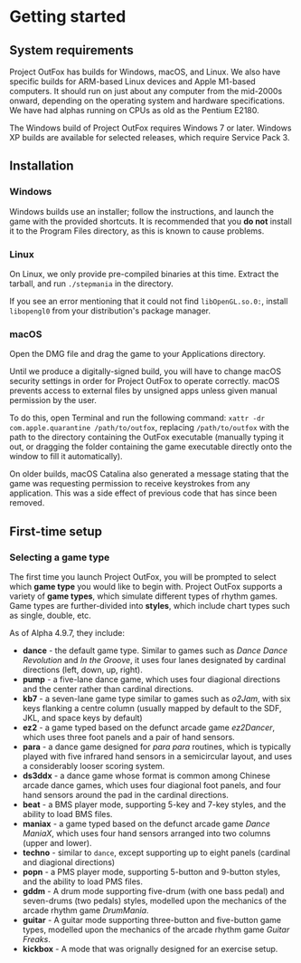 # Getting started

## System requirements

Project OutFox has builds for Windows, macOS, and Linux. We also have specific builds for ARM-based Linux devices and Apple M1-based computers. It should run on just about any computer from the mid-2000s onward, depending on the operating system and hardware specifications. We have had alphas running on CPUs as old as the Pentium E2180.

The Windows build of Project OutFox requires Windows 7 or later. Windows XP builds are available for selected releases, which require Service Pack 3.

## Installation

### Windows

Windows builds use an installer; follow the instructions, and launch the game with the provided shortcuts. It is recommended that you **do not** install it to the Program Files directory, as this is known to cause problems.

### Linux

On Linux, we only provide pre-compiled binaries at this time. Extract the tarball, and run ``./stepmania`` in the directory. 

If you see an error mentioning that it could not find ``libOpenGL.so.0:``, install ``libopengl0`` from your distribution's package manager.

### macOS

Open the DMG file and drag the game to your Applications directory.

Until we produce a digitally-signed build, you will have to change macOS security settings in order for Project OutFox to operate correctly. macOS prevents access to external files by unsigned apps unless given manual permission by the user.

To do this, open Terminal and run the following command: ``xattr -dr com.apple.quarantine /path/to/outfox``, replacing ``/path/to/outfox`` with the path to the directory containing the OutFox executable (manually typing it out, or dragging the folder containing the game executable directly onto the window to fill it automatically).

On older builds, macOS Catalina also generated a message stating that the game was requesting permission to receive keystrokes from any application. This was a side effect of previous code that has since been removed.

## First-time setup

### Selecting a game type

The first time you launch Project OutFox, you will be prompted to select which **game type** you would like to begin with. Project OutFox supports a variety of **game types**, which simulate different types of rhythm games. Game types are further-divided into **styles**, which include chart types such as single, double, etc.

As of Alpha 4.9.7, they include:

* **dance** - the default game type. Similar to games such as _Dance Dance Revolution_ and _In the Groove_, it uses four lanes designated by cardinal directions (left, down, up, right).
* **pump** - a five-lane dance game, which uses four diagional directions and the center rather than cardinal directions.
* **kb7** - a seven-lane game type similar to games such as _o2Jam_, with six keys flanking a centre column (usually mapped by default to the SDF, JKL, and space keys by default)
* **ez2** - a game typed based on the defunct arcade game _ez2Dancer_, which uses three foot panels and a pair of hand sensors.
* **para** - a dance game designed for _para para_ routines, which is typically played with five infrared hand sensors in a semicircular layout, and uses a considerably looser scoring system.
* **ds3ddx** - a dance game whose format is common among Chinese arcade dance games, which uses four diagional foot panels, and four hand sensors around the pad in the cardinal directions.
* **beat** - a BMS player mode, supporting 5-key and 7-key styles, and the ability to load BMS files.
* **maniax** - a game typed based on the defunct arcade game _Dance ManiaX_, which uses four hand sensors arranged into two columns (upper and lower).
* **techno** - similar to ``dance``, except supporting up to eight panels (cardinal and diagional directions)
* **popn** - a PMS player mode, supporting 5-button and 9-button styles, and the ability to load PMS files.
* **gddm** - A drum mode supporting five-drum (with one bass pedal) and seven-drums (two pedals) styles, modelled upon the mechanics of the arcade rhythm game _DrumMania_.
* **guitar** - A guitar mode supporting three-button and five-button game types, modelled upon the mechanics of the arcade rhythm game _Guitar Freaks_.
* **kickbox** - A mode that was orignally designed for an exercise setup.